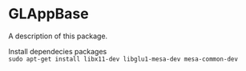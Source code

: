 # GLAppBase

A description of this package.

 Install dependecies packages<br>
`sudo apt-get install libx11-dev libglu1-mesa-dev mesa-common-dev`
